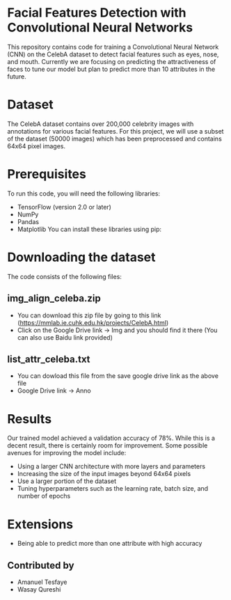 # Facial Features Detection with Convolutional Neural Networks

This repository contains code for training a Convolutional Neural Network (CNN) on the CelebA dataset to detect facial features such as eyes, nose, and mouth. Currently we are focusing on predicting the attractiveness of faces to tune our model but plan to predict more than 10 attributes in the future. 

# Dataset
The CelebA dataset contains over 200,000 celebrity images with annotations for various facial features. For this project, we will use a subset of the dataset (50000 images) which has been preprocessed and contains 64x64 pixel images.

# Prerequisites
To run this code, you will need the following libraries:

- TensorFlow (version 2.0 or later)
- NumPy
- Pandas
- Matplotlib
You can install these libraries using pip:

# Downloading the dataset
The code consists of the following files:

## img_align_celeba.zip
- You can download this zip file by going to this link (https://mmlab.ie.cuhk.edu.hk/projects/CelebA.html)
- Click on the Google Drive link -> Img and you should find it there (You can also use Baidu link provided)

## list_attr_celeba.txt
- You can dowload this file from the save google drive link as the above file
- Google Drive link -> Anno

# Results
Our trained model achieved a validation accuracy of 78%. While this is a decent result, there is certainly room for improvement. Some possible avenues for improving the model include:

- Using a larger CNN architecture with more layers and parameters
- Increasing the size of the input images beyond 64x64 pixels
- Use a larger portion of the dataset
- Tuning hyperparameters such as the learning rate, batch size, and number of epochs

# Extensions

- Being able to predict more than one attribute with high accuracy 

## Contributed by
- Amanuel Tesfaye
- Wasay Qureshi
